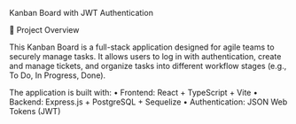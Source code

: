 Kanban Board with JWT Authentication

📌 Project Overview

This Kanban Board is a full-stack application designed for agile teams to securely manage tasks. It allows users to log in with authentication, create and manage tickets, and organize tasks into different workflow stages (e.g., To Do, In Progress, Done).

The application is built with:
	•	Frontend: React + TypeScript + Vite
	•	Backend: Express.js + PostgreSQL + Sequelize
	•	Authentication: JSON Web Tokens (JWT)
